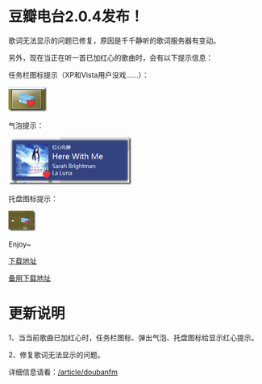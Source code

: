 # 豆瓣电台2.0.4发布！

歌词无法显示的问题已修复，原因是千千静听的歌词服务器有变动。

另外，现在当正在听一首已加红心的歌曲时，会有以下提示信息：

任务栏图标提示（XP和Vista用户没戏……）：

[<img title="image" style="border-top: 0px; border-right: 0px; background-image: none; border-bottom: 0px; padding-top: 0px; padding-left: 0px; margin: 0px; border-left: 0px; display: inline; padding-right: 0px" border="0" alt="image" src="/attachment/up/blog/images/2.0.4_DF6/image_thumb.png" width="76" height="49">](/attachment/up/blog/images/2.0.4_DF6/image.png)

气泡提示：

[<img title="image" style="border-top: 0px; border-right: 0px; background-image: none; border-bottom: 0px; padding-top: 0px; padding-left: 0px; margin: 0px; border-left: 0px; display: inline; padding-right: 0px" border="0" alt="image" src="/attachment/up/blog/images/2.0.4_DF6/image_thumb_3.png" width="244" height="94">](/attachment/up/blog/images/2.0.4_DF6/image_3.png)

托盘图标提示：

[<img title="image" style="border-top: 0px; border-right: 0px; background-image: none; border-bottom: 0px; padding-top: 0px; padding-left: 0px; margin: 0px; border-left: 0px; display: inline; padding-right: 0px" border="0" alt="image" src="/attachment/up/blog/images/2.0.4_DF6/image_thumb_4.png" width="54" height="41">](/attachment/up/blog/images/2.0.4_DF6/image_4.png)

Enjoy~



[下载地址](http://doubanfmcloud-client.stor.sinaapp.com/DoubanFMSetup_2.0.4.exe)

[备用下载地址](http://dl.dbank.com/c0h2nbdbv9)

# 更新说明

1、当当前歌曲已加红心时，任务栏图标、弹出气泡、托盘图标给显示红心提示。

2、修复歌词无法显示的问题。



详细信息请看：[/article/doubanfm](/article/doubanfm)
